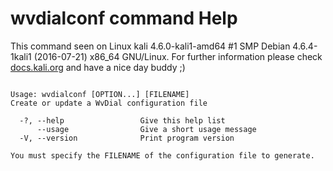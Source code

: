 # wvdialconf command Help
 
 This command seen on Linux kali 4.6.0-kali1-amd64 #1 SMP Debian 4.6.4-1kali1 (2016-07-21) x86_64 GNU/Linux. For further information please check [docs.kali.org](docs.kali.org) and have a nice day buddy ;) 

~~~

Usage: wvdialconf [OPTION...] [FILENAME]
Create or update a WvDial configuration file

  -?, --help                 Give this help list
      --usage                Give a short usage message
  -V, --version              Print program version

You must specify the FILENAME of the configuration file to generate.

~~~
